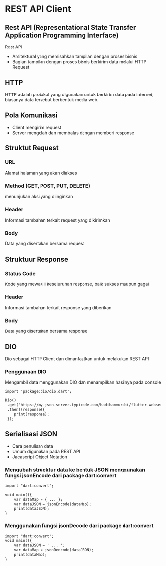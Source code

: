 # REST API Client
## Rest API (Representational State Transfer Application Programming Interface)

Rest API 
- Arsitektural yang memisahkan tampilan dengan proses bisnis 
- Bagian tampilan dengan proses bisnis berkirim data melalui HTTP Request

## HTTP 
HTTP adalah protokol yang digunakan untuk berkirim data pada internet, biasanya data tersebut berbentuk media web. 

## Pola Komunikasi 
- Client mengirim request
- Server mengolah dan membalas dengan memberi response

## Struktut Request
### URL
Alamat halaman yang akan diakses

### Method (GET, POST, PUT, DELETE)
menunjukan aksi yang diinginkan

### Header
Informasi tambahan terkait request yang dikirimkan

### Body
Data yang disertakan bersama request

## Struktuur Response
### Status Code
Kode yang mewakili keseluruhan response, baik sukses maupun gagal

### Header
Informasi tambahan terkait response yang diberikan 

### Body
Data yang disertakan bersama response

## DIO
Dio sebagai HTTP Client dan dimanfaatkan untuk melakukan REST API

### Penggunaan DIO
Mengambil data menggunakan DIO dan menampilkan hasilnya pada console
```markdown
import 'package:dio/dio.dart';

Dio()
 .get("https://my-json-server.typicode.com/hadihammurabi/flutter-webservice/contacts")
 .then((response){
    print(response);
 });

```


## Serialisasi JSON
- Cara penulisan data
- Umum digunakan pada REST API
- Jacascript Object Notation

### Mengubah strucktur data ke bentuk JSON menggunakan fungsi jsonEncode dari package dart:convert
```markdown
import "dart:convert";

void main(){
    var dataMap = { ... };
    var dataJSON = jsonEncode(dataMap);
    print(dataJSON);
}
```

### Menggunakan fungsi jsonDecode dari package dart:convert
```markdown
import "dart:convert";
void main(){
    var dataJSON = ' ... ';
    var dataMap = jsonDencode(dataJSON);
    print(dataMap);
}
```